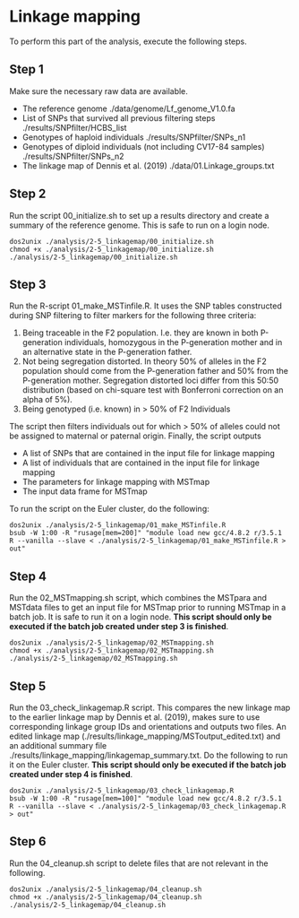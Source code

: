 # Linkage mapping
To perform this part of the analysis, execute the following steps.
## Step 1
Make sure the necessary raw data are available.
* The reference genome ./data/genome/Lf_genome_V1.0.fa
* List of SNPs that survived all previous filtering steps ./results/SNPfilter/HCBS_list
* Genotypes of haploid individuals ./results/SNPfilter/SNPs_n1
* Genotypes of diploid individuals (not including CV17-84 samples) ./results/SNPfilter/SNPs_n2
* The linkage map of Dennis et al. (2019) ./data/01.Linkage_groups.txt
## Step 2
Run the script 00_initialize.sh to set up a results directory and create a summary of the reference genome. This is safe to run on a login node.
```
dos2unix ./analysis/2-5_linkagemap/00_initialize.sh
chmod +x ./analysis/2-5_linkagemap/00_initialize.sh
./analysis/2-5_linkagemap/00_initialize.sh
```
## Step 3
Run the R-script 01_make_MSTinfile.R. It uses the SNP tables constructed during SNP filtering to filter markers for the following three criteria:
1. Being traceable in the F2 population. I.e. they are known in both P-generation individuals, homozygous in the P-generation mother and in an alternative state in the P-generation father.
2. Not being segregation distorted. In theory 50% of alleles in the F2 population should come from the P-generation father and 50% from the P-generation mother. Segregation distorted loci differ from this 50:50 distribution (based on chi-square test with Bonferroni correction on an alpha of 5%).
3. Being genotyped (i.e. known) in > 50% of F2 Individuals

The script then filters individuals out for which > 50% of alleles could not be assigned to maternal or paternal origin. Finally, the script outputs
* A list of SNPs that are contained in the input file for linkage mapping
* A list of individuals that are contained in the input file for linkage mapping
* The parameters for linkage mapping with MSTmap
* The input data frame for MSTmap

To run the script on the Euler cluster, do the following:
```
dos2unix ./analysis/2-5_linkagemap/01_make_MSTinfile.R
bsub -W 1:00 -R "rusage[mem=200]" "module load new gcc/4.8.2 r/3.5.1
R --vanilla --slave < ./analysis/2-5_linkagemap/01_make_MSTinfile.R > out"
```
## Step 4
Run the 02_MSTmapping.sh script, which combines the MSTpara and MSTdata files to get an input file for MSTmap prior to running MSTmap in a batch job. It is safe to run it on a login node. **This script should only be executed if the batch job created under step 3 is finished**.
```
dos2unix ./analysis/2-5_linkagemap/02_MSTmapping.sh
chmod +x ./analysis/2-5_linkagemap/02_MSTmapping.sh
./analysis/2-5_linkagemap/02_MSTmapping.sh
```
## Step 5
Run the 03_check_linkagemap.R script. This compares the new linkage map to the earlier linkage map by Dennis et al. (2019), makes sure to use corresponding linkage group IDs and orientations and outputs two files. An edited linkage map (./results/linkage_mapping/MSToutput_edited.txt) and an additional summary file ./results/linkage_mapping/linkagemap_summary.txt. Do the following to run it on the Euler cluster. **This script should only be executed if the batch job created under step 4 is finished**.
```
dos2unix ./analysis/2-5_linkagemap/03_check_linkagemap.R
bsub -W 1:00 -R "rusage[mem=100]" "module load new gcc/4.8.2 r/3.5.1
R --vanilla --slave < ./analysis/2-5_linkagemap/03_check_linkagemap.R > out"
```
## Step 6
Run the 04_cleanup.sh script to delete files that are not relevant in the following.
```
dos2unix ./analysis/2-5_linkagemap/04_cleanup.sh
chmod +x ./analysis/2-5_linkagemap/04_cleanup.sh
./analysis/2-5_linkagemap/04_cleanup.sh
```
